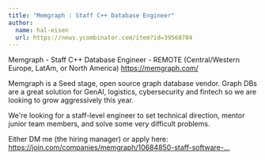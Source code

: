 ```yaml
---
title: "Memgraph : Staff C++ Database Engineer"
author:
  name: hal-eisen
  url: https://news.ycombinator.com/item?id=39568704
---
```

Memgraph - Staff C++ Database Engineer - REMOTE (Central&#x2F;Western Europe, LatAm, or North America) <a href="https:&#x2F;&#x2F;memgraph.com&#x2F;" rel="nofollow">https:&#x2F;&#x2F;memgraph.com&#x2F;</a>

Memgraph is a Seed stage, open source graph database vendor. Graph DBs are a great solution for GenAI, logistics, cybersecurity and fintech so we are looking to grow aggressively this year.

We&#x27;re looking for a staff-level engineer to set technical direction, mentor junior team members, and solve some very difficult problems.

Either DM me (the hiring manager) or apply here: <a href="https:&#x2F;&#x2F;join.com&#x2F;companies&#x2F;memgraph&#x2F;10684850-staff-software-engineer-database-internals-c" rel="nofollow">https:&#x2F;&#x2F;join.com&#x2F;companies&#x2F;memgraph&#x2F;10684850-staff-software-...</a>
